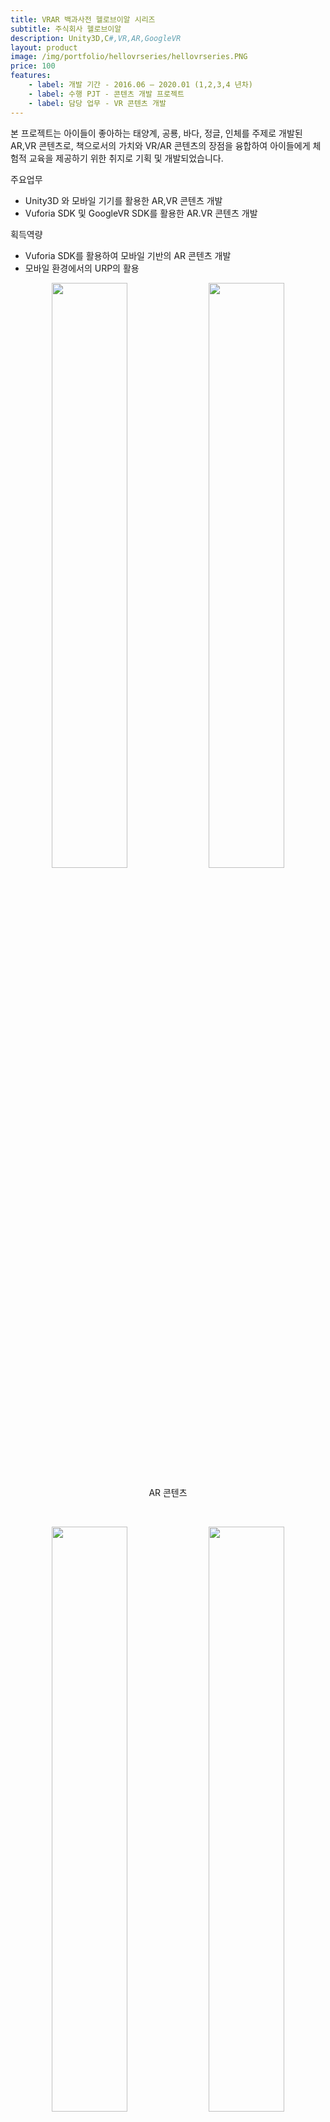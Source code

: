 ```yaml
---
title: VRAR 백과사전 헬로브이알 시리즈
subtitle: 주식회사 헬로브이알
description: Unity3D,C#,VR,AR,GoogleVR
layout: product
image: /img/portfolio/hellovrseries/hellovrseries.PNG 
price: 100
features:
    - label: 개발 기간 - 2016.06 – 2020.01 (1,2,3,4 년차)  
    - label: 수행 PJT - 콘텐츠 개발 프로젝트  
    - label: 담당 업무 - VR 콘텐츠 개발  
---
```


본 프로젝트는 아이들이 좋아하는 태양계, 공룡, 바다, 정글, 인체를 주제로 개발된 AR,VR 콘텐츠로, 책으로서의 가치와 VR/AR 콘텐츠의 장점을 융합하여 아이들에게 체험적 교육을 제공하기 위한 취지로 기획 및 개발되었습니다.  

주요업무  
- Unity3D 와 모바일 기기를 활용한 AR,VR 콘텐츠 개발  
- Vuforia SDK 및 GoogleVR SDK를 활용한 AR.VR 콘텐츠 개발  
  
획득역량  
- Vuforia SDK를 활용하여 모바일 기반의 AR 콘텐츠 개발  
- 모바일 환경에서의 URP의 활용      
  
<p align="center">
<img src="/img/portfolio/hellovrseries/hellovrseries02.gif" width="49%">
<img src="/img/portfolio/hellovrseries/hellovrseries03.gif" width="49%">
<figcaption align="center">AR 콘텐츠</figcaption>
</p>
<br/>
 
<p align="center">
<img src="/img/portfolio/hellovrseries/hellovrseries05.gif" width="49%">
<img src="/img/portfolio/hellovrseries/hellovrseries06.gif" width="49%">
<figcaption align="center">VR 콘텐츠</figcaption>
</p><br/>


